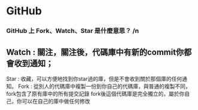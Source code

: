 # GitHub
### GitHub 上 Fork、Watch、Star 是什麼意思？ /n
## Watch : 關注，關注後，代碼庫中有新的commit你都會收到通知；
Star : 收藏，可以方便地找到你star過的庫，但是不會收到關於那個庫的任何通知。
Fork : 從別人的代碼庫中複製一份到你自己的代碼庫，與普通的複製不同，fork包含了原有庫中的所有提交記錄
       fork後這個代碼庫是完全獨立的，屬於你自己，你可以在自己的庫中做任何修改




